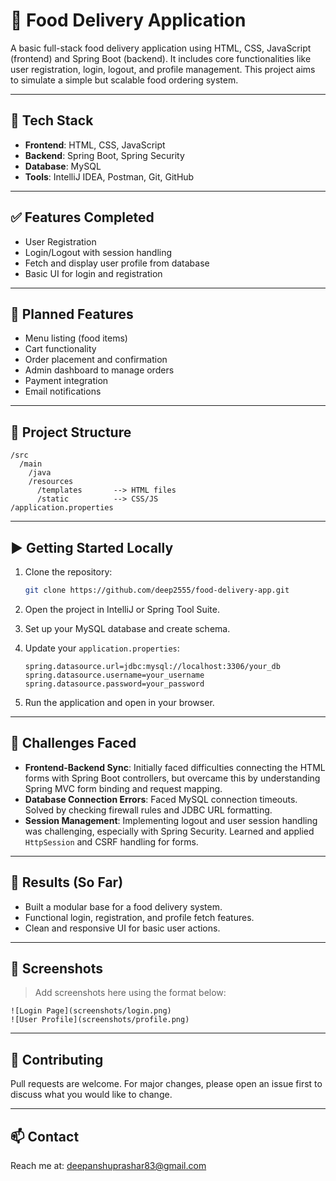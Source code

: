 
# 🍕 Food Delivery Application

A basic full-stack food delivery application using HTML, CSS, JavaScript (frontend) and Spring Boot (backend). It includes core functionalities like user registration, login, logout, and profile management. This project aims to simulate a simple but scalable food ordering system.

---

## 🔧 Tech Stack

- **Frontend**: HTML, CSS, JavaScript
- **Backend**: Spring Boot, Spring Security
- **Database**: MySQL
- **Tools**: IntelliJ IDEA, Postman, Git, GitHub

---

## ✅ Features Completed

- User Registration
- Login/Logout with session handling
- Fetch and display user profile from database
- Basic UI for login and registration

---

## 🚧 Planned Features

- Menu listing (food items)
- Cart functionality
- Order placement and confirmation
- Admin dashboard to manage orders
- Payment integration
- Email notifications

---

## 📁 Project Structure

```
/src
  /main
    /java
    /resources
      /templates       --> HTML files
      /static          --> CSS/JS
/application.properties
```

---

## ▶️ Getting Started Locally

1. Clone the repository:
   ```bash
   git clone https://github.com/deep2555/food-delivery-app.git
   ```

2. Open the project in IntelliJ or Spring Tool Suite.

3. Set up your MySQL database and create schema.

4. Update your `application.properties`:
   ```
   spring.datasource.url=jdbc:mysql://localhost:3306/your_db
   spring.datasource.username=your_username
   spring.datasource.password=your_password
   ```

5. Run the application and open in your browser.

---

## 🧠 Challenges Faced

- **Frontend-Backend Sync**: Initially faced difficulties connecting the HTML forms with Spring Boot controllers, but overcame this by understanding Spring MVC form binding and request mapping.
- **Database Connection Errors**: Faced MySQL connection timeouts. Solved by checking firewall rules and JDBC URL formatting.
- **Session Management**: Implementing logout and user session handling was challenging, especially with Spring Security. Learned and applied `HttpSession` and CSRF handling for forms.

---

## 🏁 Results (So Far)

- Built a modular base for a food delivery system.
- Functional login, registration, and profile fetch features.
- Clean and responsive UI for basic user actions.

---

## 📸 Screenshots

> Add screenshots here using the format below:
```
![Login Page](screenshots/login.png)
![User Profile](screenshots/profile.png)
```

---

## 🤝 Contributing

Pull requests are welcome. For major changes, please open an issue first to discuss what you would like to change.

---

## 📫 Contact

Reach me at: [deepanshuprashar83@gmail.com](mailto:deepanshuprashar83@gmail.com)


